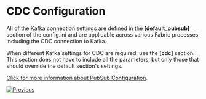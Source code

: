 # CDC Configuration

All of the Kafka connection settings are defined in the **[default_pubsub]** section of the config.ini and are applicable across various Fabric processes, including the CDC connection to Kafka.

When different Kafka settings for CDC are required, use the **[cdc]** section. This section does not have to include all the parameters, but only those that should override the default section's settings. 

[Click for more information about PubSub Configuration](/articles/24_non_DB_interfaces/02a_pubsub_config.md).



[![Previous](/articles/images/Previous.png)](05_cdc_consumers_implementation.md)
